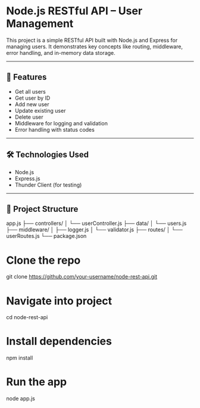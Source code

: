# Node.js RESTful API – User Management

This project is a simple RESTful API built with Node.js and Express for managing users. It demonstrates key concepts like routing, middleware, error handling, and in-memory data storage.

---

## 🚀 Features

- Get all users
- Get user by ID
- Add new user
- Update existing user
- Delete user
- Middleware for logging and validation
- Error handling with status codes

---

## 🛠 Technologies Used

- Node.js
- Express.js
- Thunder Client (for testing)

---

## 📁 Project Structure

 app.js
├── controllers/
│ └── userController.js
├── data/
│ └── users.js
├── middleware/
│ ├── logger.js
│ └── validator.js
├── routes/
│ └── userRoutes.js
└── package.json


# Clone the repo
git clone https://github.com/your-username/node-rest-api.git

# Navigate into project
cd node-rest-api

# Install dependencies
npm install

# Run the app
node app.js
